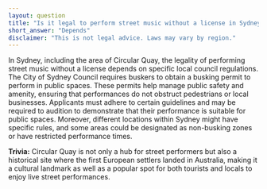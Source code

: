 ```yaml
---
layout: question
title: "Is it legal to perform street music without a license in Sydney's Circular Quay?"
short_answer: "Depends"
disclaimer: "This is not legal advice. Laws may vary by region."
---
```


In Sydney, including the area of Circular Quay, the legality of performing street music without a license depends on specific local council regulations. The City of Sydney Council requires buskers to obtain a busking permit to perform in public spaces. These permits help manage public safety and amenity, ensuring that performances do not obstruct pedestrians or local businesses. Applicants must adhere to certain guidelines and may be required to audition to demonstrate that their performance is suitable for public spaces. Moreover, different locations within Sydney might have specific rules, and some areas could be designated as non-busking zones or have restricted performance times.

**Trivia:** Circular Quay is not only a hub for street performers but also a historical site where the first European settlers landed in Australia, making it a cultural landmark as well as a popular spot for both tourists and locals to enjoy live street performances.
